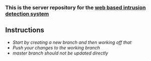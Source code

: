 ### This is the server repository for the  [web based intrusion detection system](https://github.com/slaybhi/intrusion-detection-stystem)

## Instructions
* *Start by creating a new branch and then working off that*
* *Push your changes to the working branch*
* *master branch should not be updated directly*
